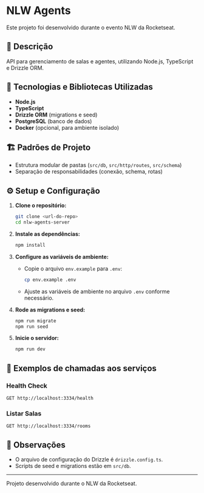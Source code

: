# NLW Agents

Este projeto foi desenvolvido durante o evento NLW da Rocketseat.

## 📝 Descrição
API para gerenciamento de salas e agentes, utilizando Node.js, TypeScript e Drizzle ORM.

## 🚀 Tecnologias e Bibliotecas Utilizadas
- **Node.js**
- **TypeScript**
- **Drizzle ORM** (migrations e seed)
- **PostgreSQL** (banco de dados)
- **Docker** (opcional, para ambiente isolado)

## 🏗️ Padrões de Projeto
- Estrutura modular de pastas (`src/db`, `src/http/routes`, `src/schema`)
- Separação de responsabilidades (conexão, schema, rotas)

## ⚙️ Setup e Configuração

1. **Clone o repositório:**
   ```sh
   git clone <url-do-repo>
   cd nlw-agents-server
   ```

2. **Instale as dependências:**
   ```sh
   npm install
   ```

3. **Configure as variáveis de ambiente:**
   - Copie o arquivo `env.example` para `.env`:
     ```sh
     cp env.example .env
     ```
   - Ajuste as variáveis de ambiente no arquivo `.env` conforme necessário.

4. **Rode as migrations e seed:**
   ```sh
   npm run migrate
   npm run seed
   ```

5. **Inicie o servidor:**
   ```sh
   npm run dev
   ```

## 📡 Exemplos de chamadas aos serviços

### Health Check
```http
GET http://localhost:3334/health
```

### Listar Salas
```http
GET http://localhost:3334/rooms
```

## 📌 Observações
- O arquivo de configuração do Drizzle é `drizzle.config.ts`.
- Scripts de seed e migrations estão em `src/db`.

---
Projeto desenvolvido durante o NLW da Rocketseat.
